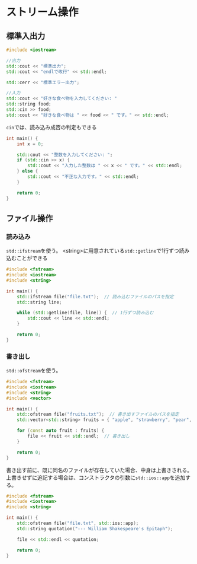 # ストリーム操作



## 標準入出力

```C++
#include <iostream>

//出力
std::cout << "標準出力";
std::cout << "endlで改行" << std::endl;

std::cerr << "標準エラー出力";

//入力
std::cout << "好きな食べ物を入力してください: "
std::string food;
std::cin >> food;
std::cout << "好きな食べ物は " << food << " です。" << std::endl;
```

`cin`では、読み込み成否の判定もできる

```c++
int main() {
    int x = 0;

    std::cout << "整数を入力してください: ";
    if (std::cin >> x) {
        std::cout << "入力した整数は " << x << " です。" << std::endl;
    } else {
        std::cout << "不正な入力です。" << std::endl;
    }

    return 0;
}
```



## ファイル操作

### 読み込み

`std::ifstream`を使う。 \<string\>に用意されている`std::getline`で1行ずつ読み込むことができる
```C++ 
#include <fstream>
#include <iostream>
#include <string>

int main() {
    std::ifstream file("file.txt");  // 読み込むファイルのパスを指定
    std::string line;

    while (std::getline(file, line)) {  // 1行ずつ読み込む
        std::cout << line << std::endl;
    }

    return 0;
}
```

### 書き出し

`std::ofstream`を使う。
```c++
#include <fstream>
#include <iostream>
#include <string>
#include <vector>

int main() {
    std::ofstream file("fruits.txt");  // 書き出すファイルのパスを指定
    std::vector<std::string> fruits = { "apple", "strawberry", "pear", "grape" };

    for (const auto fruit : fruits) {
        file << fruit << std::endl;  // 書き出し
    }

    return 0;
}
```

書き出す前に、既に同名のファイルが存在していた場合、中身は上書きされる。 上書きせずに追記する場合は、コンストラクタの引数に`std::ios::app`を追加する。

```c++
#include <fstream>
#include <iostream>
#include <string>

int main() {
    std::ofstream file("file.txt", std::ios::app);
    std::string quotation("--- William Shakespeare's Epitaph");

    file << std::endl << quotation;

    return 0;
}
```
